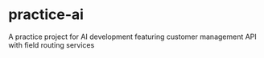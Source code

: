 # practice-ai
A practice project for AI development featuring customer management API with field routing services
